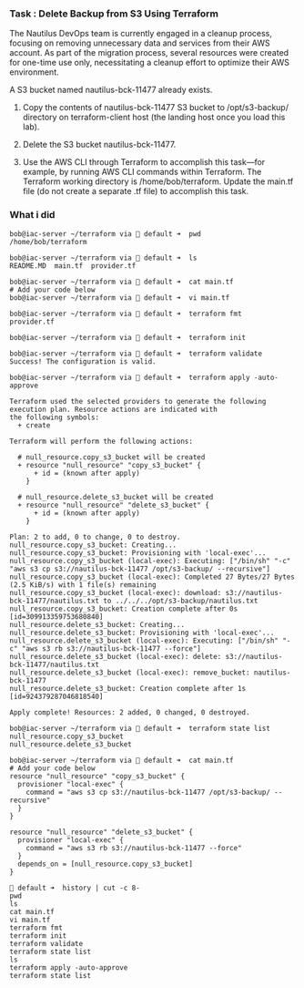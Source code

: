 ### Task : Delete Backup from S3 Using Terraform

The Nautilus DevOps team is currently engaged in a cleanup process, focusing on removing unnecessary data and services from their AWS account. As part of the migration process, several resources were created for one-time use only, necessitating a cleanup effort to optimize their AWS environment.

A S3 bucket named nautilus-bck-11477 already exists.

1) Copy the contents of nautilus-bck-11477 S3 bucket to /opt/s3-backup/ directory on terraform-client host (the landing host once you load this lab).

2) Delete the S3 bucket nautilus-bck-11477.

3) Use the AWS CLI through Terraform to accomplish this task—for example, by running AWS CLI commands within Terraform. The Terraform working directory is /home/bob/terraform. Update the main.tf file (do not create a separate .tf file) to accomplish this task.

### What i did

```
bob@iac-server ~/terraform via 💠 default ➜  pwd
/home/bob/terraform

bob@iac-server ~/terraform via 💠 default ➜  ls
README.MD  main.tf  provider.tf

bob@iac-server ~/terraform via 💠 default ➜  cat main.tf 
# Add your code below
bob@iac-server ~/terraform via 💠 default ➜  vi main.tf 

bob@iac-server ~/terraform via 💠 default ➜  terraform fmt
provider.tf

bob@iac-server ~/terraform via 💠 default ➜  terraform init

bob@iac-server ~/terraform via 💠 default ➜  terraform validate
Success! The configuration is valid.

bob@iac-server ~/terraform via 💠 default ➜  terraform apply -auto-approve

Terraform used the selected providers to generate the following execution plan. Resource actions are indicated with
the following symbols:
  + create

Terraform will perform the following actions:

  # null_resource.copy_s3_bucket will be created
  + resource "null_resource" "copy_s3_bucket" {
      + id = (known after apply)
    }

  # null_resource.delete_s3_bucket will be created
  + resource "null_resource" "delete_s3_bucket" {
      + id = (known after apply)
    }

Plan: 2 to add, 0 to change, 0 to destroy.
null_resource.copy_s3_bucket: Creating...
null_resource.copy_s3_bucket: Provisioning with 'local-exec'...
null_resource.copy_s3_bucket (local-exec): Executing: ["/bin/sh" "-c" "aws s3 cp s3://nautilus-bck-11477 /opt/s3-backup/ --recursive"]
null_resource.copy_s3_bucket (local-exec): Completed 27 Bytes/27 Bytes (2.5 KiB/s) with 1 file(s) remaining
null_resource.copy_s3_bucket (local-exec): download: s3://nautilus-bck-11477/nautilus.txt to ../../../opt/s3-backup/nautilus.txt
null_resource.copy_s3_bucket: Creation complete after 0s [id=309913359753680840]
null_resource.delete_s3_bucket: Creating...
null_resource.delete_s3_bucket: Provisioning with 'local-exec'...
null_resource.delete_s3_bucket (local-exec): Executing: ["/bin/sh" "-c" "aws s3 rb s3://nautilus-bck-11477 --force"]
null_resource.delete_s3_bucket (local-exec): delete: s3://nautilus-bck-11477/nautilus.txt
null_resource.delete_s3_bucket (local-exec): remove_bucket: nautilus-bck-11477
null_resource.delete_s3_bucket: Creation complete after 1s [id=924379287046818540]

Apply complete! Resources: 2 added, 0 changed, 0 destroyed.

bob@iac-server ~/terraform via 💠 default ➜  terraform state list
null_resource.copy_s3_bucket
null_resource.delete_s3_bucket

bob@iac-server ~/terraform via 💠 default ➜  cat main.tf 
# Add your code below
resource "null_resource" "copy_s3_bucket" {
  provisioner "local-exec" {
    command = "aws s3 cp s3://nautilus-bck-11477 /opt/s3-backup/ --recursive"
  }
}

resource "null_resource" "delete_s3_bucket" {
  provisioner "local-exec" {
    command = "aws s3 rb s3://nautilus-bck-11477 --force"
  }
  depends_on = [null_resource.copy_s3_bucket]
}
```

```
💠 default ➜  history | cut -c 8-
pwd
ls
cat main.tf 
vi main.tf 
terraform fmt
terraform init
terraform validate
terraform state list
ls
terraform apply -auto-approve
terraform state list
```
